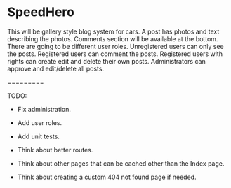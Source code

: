 SpeedHero
=========

This will be gallery style blog system for cars. A post has photos and text describing the photos. Comments section will be available at the bottom. There are going to be different user roles. Unregistered users can only see the posts. Registered users can comment the posts. Registered users with rights can create edit and delete their own posts. Administrators can approve and edit/delete all posts.

=========

TODO:
- Fix administration.

- Add user roles.
- Add unit tests.

- Think about better routes.
- Think about other pages that can be cached other than the Index page.
- Think about creating a custom 404 not found page if needed.

